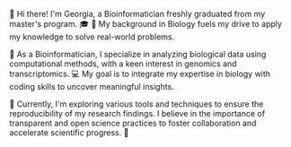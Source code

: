 👋 Hi there! I'm Georgia, a Bioinformatician freshly graduated from my master's program. 🎓
🌿 My background in Biology fuels my drive to apply my knowledge to solve real-world problems.

🔬 As a Bioinformatician, I specialize in analyzing biological data using computational methods, with a keen interest in genomics and transcriptomics. 💻 My goal is to integrate my expertise in biology with coding skills to uncover meaningful insights.

🌱 Currently, I'm exploring various tools and techniques to ensure the reproducibility of my research findings. I believe in the importance of transparent and open science practices to foster collaboration and accelerate scientific progress. 🚀
